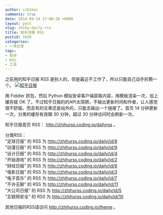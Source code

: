 ```yaml
---
author: ccbikai
comments: true
date: 2014-09-24 17:00:28 +0800
layout: post
slug: zhihu-daily-rss
title: 知乎日报 RSS
postid: 1626
categories:
- 一块分享
tags:
- 知乎
- RSS
- 工具
---
```

之前用的知乎日报 RSS 是别人的，但是最近不工作了，所以只能自己动手折腾一个。 
[![知乎日报](https://dn-mtimg.qbox.me/large/c74746f0gw1ei8pvavboij20r808cmz2.jpg)](https://dn-mtimg.qbox.me/bmiddle/c74746f0gw1ei8pvavboij20r808cmz2.jpg)

<!-- more -->
用 Fiddler 抓包，然后 Python 模拟安卓客户端获取内容，用模板渲染一次，加上缓存就 OK 了。不过知乎日报的的API太简陋，不输出更新时间和作者，让人感觉很不舒服。而且有的文章还是站外的，只能去输出一个链接了。首页 14 分钟更新一次，分类的缓存有效期 30 分钟，超过 30 分钟访问时会刷新一次。

知乎日报首页 RSS： http://zhihurss.coding.io/dailyrss 。

分类RSS：  
“足球日报” 的 RSS 为 http://zhihurss.coding.io/daily/id/8  
“动漫日报” 的 RSS 为 http://zhihurss.coding.io/daily/id/9  
“设计日报” 的 RSS 为 http://zhihurss.coding.io/daily/id/4  
“开始游戏” 的 RSS 为 http://zhihurss.coding.io/daily/id/2  
“财经日报” 的 RSS 为 http://zhihurss.coding.io/daily/id/6  
“电影日报” 的 RSS 为 http://zhihurss.coding.io/daily/id/3  
“电子音乐” 的 RSS 为 http://zhihurss.coding.io/daily/id/7  
“不许无聊” 的 RSS 为 http://zhihurss.coding.io/daily/id/11  
“大公司日报” 的 RSS 为 http://zhihurss.coding.io/daily/id/5  
“互联网安全” 的 RSS 为 http://zhihurss.coding.io/daily/id/10 

其他日报的RSS请访问 http://zhihurss.coding.io/theme 。
